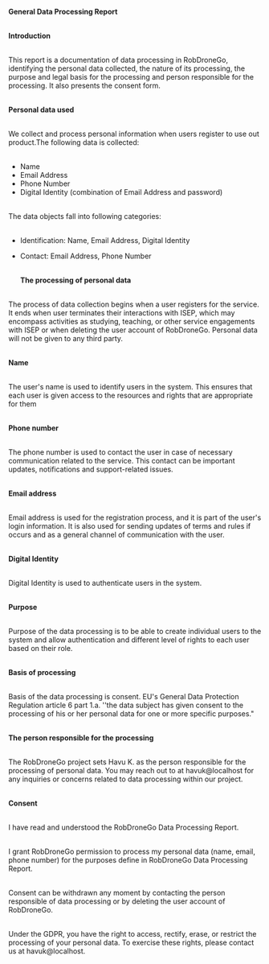 **General Data Processing Report** <br><br>

**Introduction**<br><br>

This report is a documentation of data processing in RobDroneGo, identifying the personal data collected, the nature of its processing, the purpose and legal basis for the processing and person responsible for the processing. It also presents the consent form.<br><br>

**Personal data used**<br><br>

We collect and process personal information when users register to use out product.The following data is collected:<br><br>

- Name
- Email Address
- Phone Number
- Digital Identity (combination of Email Address and password)<br><br>

The data objects fall into following categories:<br><br>

- Identification: Name, Email Address, Digital Identity
- Contact: Email Address, Phone Number<br><br>

  **The processing of personal data**<br><br>

The process of data collection begins when a user registers for the service. It ends when user terminates their interactions with ISEP, which may encompass activities as studying, teaching, or other service engagements with ISEP or when deleting the user account of RobDroneGo. Personal data will not be given to any third party.<br><br>

**Name**<br><br>

The user's name is used to identify users in the system. This ensures that each user is given access to the resources and rights that are appropriate for them<br><br>

**Phone number**<br><br>

The phone number is used to contact the user in case of necessary communication related to the service. This contact can be important updates, notifications and support-related issues.<br><br>

**Email address**<br><br>

Email address is used for the registration process, and it is part of the user's login information. It is also used for sending updates of terms and rules if occurs and as a general channel of communication with the user.<br><br>

**Digital Identity**<br><br>

Digital Identity is used to authenticate users in the system.<br><br>

**Purpose**<br><br>

Purpose of the data processing is to be able to create individual users to the system and allow authentication and different level of rights to each user based on their role.<br><br>

**Basis of processing**<br><br>

Basis of the data processing is consent. EU's General Data Protection Regulation article 6 part 1.a. ''the data subject has given consent to the processing of his or her personal data for one or more specific purposes."<br><br>

**The person responsible for the processing**<br><br>

The RobDroneGo project sets Havu K. as the person responsible for the processing of personal data. You may reach out to at havuk@localhost for any inquiries or concerns related to data processing within our project.<br><br>

**Consent**<br><br>

I have read and understood the RobDroneGo Data Processing Report.<br><br>

I grant RobDroneGo permission to process my personal data (name, email, phone number) for the purposes define in RobDroneGo Data Processing Report.<br><br>

Consent can be withdrawn any moment by contacting the person responsible of data processing or by deleting the user account of RobDroneGo.<br><br>

Under the GDPR, you have the right to access, rectify, erase, or restrict the processing of your personal data. To exercise these rights, please contact us at havuk@localhost.<br><br>
